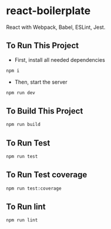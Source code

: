 # react-boilerplate
React with Webpack, Babel, ESLint, Jest.

## To Run This Project

- First, install all needed dependencies

```sh
npm i
```

- Then, start the server

```sh
npm run dev
```

## To Build This Project

```sh
npm run build
```

## To Run Test

```sh
npm run test
```

## To Run Test coverage

```sh
npm run test:coverage
```

## To Run lint

```sh
npm run lint
```
